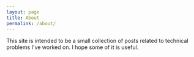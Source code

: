 ```yaml
---
layout: page
title: About
permalink: /about/
---
```


This site is intended to be a small collection of posts related to technical problems I've worked on. I hope some of it is useful.